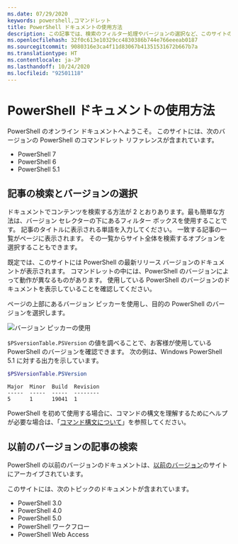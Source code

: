 ```yaml
---
ms.date: 07/29/2020
keywords: powershell,コマンドレット
title: PowerShell ドキュメントの使用方法
description: この記事では、検索のフィルター処理やバージョンの選択など、このサイトの機能を使用する方法について説明します。
ms.openlocfilehash: 32f0c613e10329cc4830386b744e766eeeab0187
ms.sourcegitcommit: 9080316e3ca4f11d83067b41351531672b667b7a
ms.translationtype: HT
ms.contentlocale: ja-JP
ms.lasthandoff: 10/24/2020
ms.locfileid: "92501118"
---
```

# <a name="how-to-use-the-powershell-documentation"></a>PowerShell ドキュメントの使用方法

PowerShell のオンライン ドキュメントへようこそ。 このサイトには、次のバージョンの PowerShell のコマンドレット リファレンスが含まれています。

- PowerShell 7
- PowerShell 6
- PowerShell 5.1

## <a name="finding-articles-and-selecting-a-version"></a>記事の検索とバージョンの選択

ドキュメントでコンテンツを検索する方法が 2 とおりあります。最も簡単な方法は、バージョン セレクターの下にあるフィルター ボックスを使用することです。 記事のタイトルに表示される単語を入力してください。 一致する記事の一覧がページに表示されます。 その一覧からサイト全体を検索するオプションを選択することもできます。

既定では、このサイトには PowerShell の最新リリース バージョンのドキュメントが表示されます。 コマンドレットの中には、PowerShell のバージョンによって動作が異なるものがあります。 使用している PowerShell のバージョンのドキュメントを表示していることを確認してください。

ページの上部にあるバージョン ピッカーを使用し、目的の PowerShell のバージョンを選択します。

![バージョン ピッカーの使用](media/how-to-use-docs/version-search.gif)

`$PSversionTable.PSVersion` の値を調べることで、お客様が使用している PowerShell のバージョンを確認できます。 次の例は、Windows PowerShell 5.1 に対する出力を示しています。

```powershell
$PSVersionTable.PSVersion
```

```Output
Major  Minor  Build  Revision
-----  -----  -----  --------
5      1      19041  1
```

PowerShell を初めて使用する場合に、コマンドの構文を理解するためにヘルプが必要な場合は、「[コマンド構文について](/powershell/module/microsoft.powershell.core/about/about_command_syntax)」を参照してください。

## <a name="finding-articles-for-previous-versions"></a>以前のバージョンの記事の検索

PowerShell の以前のバージョンのドキュメントは、[以前のバージョン](https://aka.ms/PSLegacyDocs)のサイトにアーカイブされています。

このサイトには、次のトピックのドキュメントが含まれています。

- PowerShell 3.0
- PowerShell 4.0
- PowerShell 5.0
- PowerShell ワークフロー
- PowerShell Web Access

